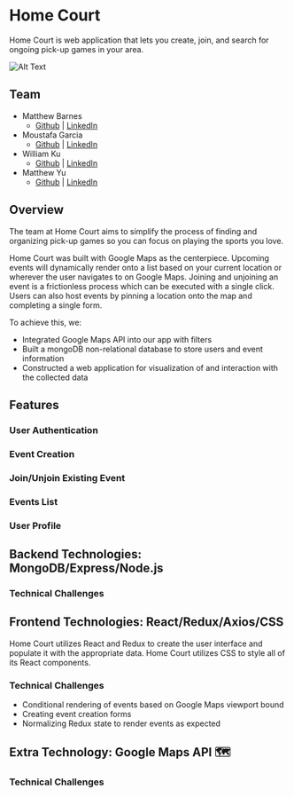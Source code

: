 # Home Court

Home Court is web application that lets you create, join, and search for ongoing pick-up games in your area.

![Alt Text](https://i.imgur.com/nMvzDeO.gif)

## Team
* Matthew Barnes
  * [Github](https://github.com/mmbarness) | [LinkedIn](https://www.linkedin.com/in/matthew-barnes-61162b64/)
* Moustafa Garcia
  * [Github](https://github.com/mogarcia626) | [LinkedIn](https://www.linkedin.com/in/moustafagarcia/)
* William Ku
  * [Github](https://github.com/will-ku) | [LinkedIn](https://www.linkedin.com/in/willku/)
* Matthew Yu
  * [Github](https://github.com/matt2yu) | [LinkedIn](https://www.linkedin.com/in/matt2yu/)

## Overview

The team at Home Court aims to simplify the process of finding and organizing pick-up games so you can focus on playing the sports you love. 

Home Court was built with Google Maps as the centerpiece. Upcoming events will dynamically render onto a list based on your current location or wherever the user navigates to on Google Maps. Joining and unjoining an event is a frictionless process which can be executed with a single click. Users can also host events by pinning a location onto the map and completing a single form.

To achieve this, we:
* Integrated Google Maps API into our app with filters
* Built a mongoDB non-relational database to store users and event information
* Constructed a web application for visualization of and interaction with the collected data

## Features

### User Authentication
### Event Creation
### Join/Unjoin Existing Event
### Events List
### User Profile

## Backend Technologies: MongoDB/Express/Node.js
### Technical Challenges

## Frontend Technologies: React/Redux/Axios/CSS

Home Court utilizes React and Redux to create the user interface and populate it with the appropriate data. Home Court utilizes CSS to style all of its React components. 

### Technical Challenges
* Conditional rendering of events based on Google Maps viewport bound
* Creating event creation forms
* Normalizing Redux state to render events as expected

## Extra Technology: Google Maps API 🗺
### Technical Challenges
